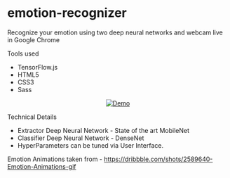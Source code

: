 # emotion-recognizer
Recognize your emotion using two deep neural networks and webcam live in Google Chrome

Tools used
* TensorFlow.js
* HTML5
* CSS3
* Sass

<div align="center">
  <a href="https://www.youtube.com/watch?v=WBi_PZ66z5E&feature=youtu.be"><img src="https://img.youtube.com/vi/WBi_PZ66z5E/0.jpg" alt="Demo"></a>
</div>

Technical Details
* Extractor Deep Neural Network - State of the art MobileNet
* Classifier Deep Neural Network - DenseNet
* HyperParameters can be tuned via User Interface.

Emotion Animations taken from - https://dribbble.com/shots/2589640-Emotion-Animations-gif
